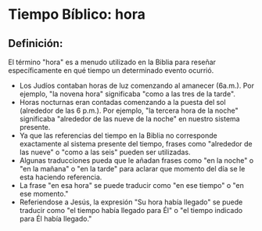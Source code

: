 # Tiempo Bíblico: hora

## Definición: 

El término "hora" es a menudo utilizado en la Biblia para reseñar específicamente en qué tiempo un determinado evento ocurrió.

* Los Judíos contaban horas de luz comenzando al amanecer (6a.m.).  Por ejemplo, "la novena hora" significaba "como a las tres de la tarde".
* Horas nocturnas eran contadas comenzando a la puesta del sol (alrededor de las 6 p.m.).  Por ejemplo, "la tercera hora de la noche" significaba "alrededor de las nueve de la noche" en nuestro sistema presente.
* Ya que las referencias del tiempo en la Biblia no corresponde exactamente al sistema presente del tiempo, frases como "alrededor de las nueve" o "como a las seis" pueden ser utilizadas.
* Algunas traducciones pueda que le añadan frases como "en la noche" o "en la mañana" o "en la tarde" para aclarar que momento del día se le esta haciendo referencia.
* La frase "en esa hora" se puede traducir como "en ese tiempo" o "en ese momento."
* Referiendose a Jesús, la expresión "Su hora había llegado"  se puede traducir como "el tiempo había llegado para Él" o "el tiempo indicado para Él había llegado."

